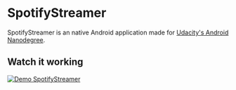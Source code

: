 # SpotifyStreamer
SpotifyStreamer is an native Android application made for [Udacity's Android Nanodegree](https://www.udacity.com/course/android-developer-nanodegree--nd801).

## Watch it working
[![Demo SpotifyStreamer](http://share.gifyoutube.com/yoM50n.gif)](http://www.youtube.com/watch?v=IYfgKsAwIjU&feature=youtu.be)
